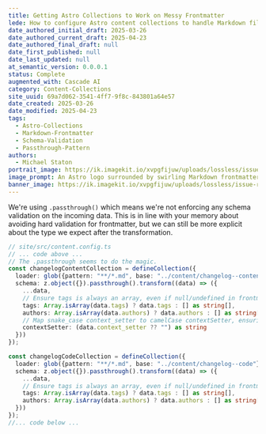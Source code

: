 ```yaml
---
title: Getting Astro Collections to Work on Messy Frontmatter
lede: How to configure Astro content collections to handle Markdown files with inconsistent or incomplete frontmatter, using .passthrough and transform for robust schema handling.
date_authored_initial_draft: 2025-03-26
date_authored_current_draft: 2025-04-23
date_authored_final_draft: null
date_first_published: null
date_last_updated: null
at_semantic_version: 0.0.0.1
status: Complete
augmented_with: Cascade AI
category: Content-Collections
site_uuid: 69a7d062-3541-4ff7-9f8c-843801a64e57
date_created: 2025-03-26
date_modified: 2025-04-23
tags:
  - Astro-Collections
  - Markdown-Frontmatter
  - Schema-Validation
  - Passthrough-Pattern
authors:
  - Michael Staton
portrait_image: https://ik.imagekit.io/xvpgfijuw/uploads/lossless/issue-resolutions/2025-05-05_portrait_image_Getting-Astro-Collections-to-work-on-Messy-Frontmatter_e43785a5-64c3-471d-b8c7-c58fabf2703d_bPw2bLXCU.webp
image_prompt: An Astro logo surrounded by swirling Markdown frontmatter fields, some messy and some neat, with a .passthrough() filter cleaning them up.
banner_image: https://ik.imagekit.io/xvpgfijuw/uploads/lossless/issue-resolutions/2025-05-05_banner_image_Getting-Astro-Collections-to-work-on-Messy-Frontmatter_c6aaf821-78f8-480b-8b8a-bf8e44453f4f_dpo_xsZ6A.webp
---
```

We're using `.passthrough()` which means we're not enforcing any schema validation on the incoming data. This is in line with your memory about avoiding hard validation for frontmatter, but we can still be more explicit about the type we expect after the transformation.

```typescript
// site/src/content.config.ts
// ... code above ...
// The .passthrough seems to do the magic. 
const changelogContentCollection = defineCollection({
  loader: glob({pattern: "**/*.md", base: "../content/changelog--content"}),
  schema: z.object({}).passthrough().transform((data) => ({
    ...data,
    // Ensure tags is always an array, even if null/undefined in frontmatter
    tags: Array.isArray(data.tags) ? data.tags : [] as string[],
    authors: Array.isArray(data.authors) ? data.authors : [] as string[],
    // Map snake_case context_setter to camelCase contextSetter, ensuring string type
    contextSetter: (data.context_setter ?? "") as string
  }))
});

const changelogCodeCollection = defineCollection({
  loader: glob({pattern: "**/*.md", base: "../content/changelog--code"}),
  schema: z.object({}).passthrough().transform((data) => ({
    ...data,
    // Ensure tags is always an array, even if null/undefined in frontmatter
    tags: Array.isArray(data.tags) ? data.tags : [] as string[],
    authors: Array.isArray(data.authors) ? data.authors : [] as string[]
  }))
});
//... code below ...